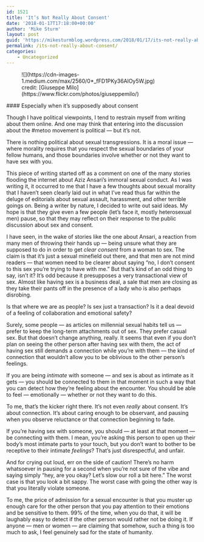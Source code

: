 ```yaml
---
id: 1521
title: 'It’s Not Really About Consent'
date: '2018-01-17T17:18:00+00:00'
author: 'Mike Sturm'
layout: post
guid: 'https://mikesturmblog.wordpress.com/2018/01/17/its-not-really-about-consent/'
permalink: /its-not-really-about-consent/
categories:
    - Uncategorized
---
```


<figure class="wp-caption">![](https://cdn-images-1.medium.com/max/2560/0*_fFD1PKy36AlOy5W.jpg)<figcaption class="wp-caption-text">credit: [Giuseppe Milo](https://www.flickr.com/photos/giuseppemilo/)</figcaption></figure>#### Especially when it’s supposedly about consent

Though I have political viewpoints, I tend to restrain myself from writing about them online. And one may think that entering into the discussion about the #metoo movement is political — but it’s not.

There is nothing political about sexual transgressions. It is a moral issue — where morality requires that you respect the sexual boundaries of your fellow humans, and those boundaries involve whether or not they want to have sex with you.

This piece of writing started off as a comment on one of the many stories flooding the internet about Aziz Ansari’s immoral sexual conduct. As I was writing it, it occurred to me that I have a few thoughts about sexual morality that I haven’t seen clearly laid out in what I’ve read thus far within the deluge of editorials about sexual assault, harassment, and other terrible goings on. Being a writer by nature, I decided to write out said ideas. My hope is that they give even a few people (let’s face it, mostly heterosexual men) pause, so that they may reflect on their response to the public discussion about sex and consent.

I have seen, in the wake of stories like the one about Ansari, a reaction from many men of throwing their hands up — being unsure what they are supposed to do in order to get *clear consent* from a woman to sex. The claim is that it’s just a sexual minefield out there, and that men are not mind readers — that women need to be clearer about saying “no, I don’t consent to this sex you’re trying to have with me.” But that’s kind of an odd thing to say, isn’t it? It’s odd because it presupposes a very transactional view of sex. Almost like having sex is a business deal, a sale that men are closing as they take their pants off in the presence of a lady who is also perhaps disrobing.

Is that where we are as people? Is sex just a transaction? Is it a deal devoid of a feeling of collaboration and emotional safety?

Surely, some people — as articles on millennial sexual habits tell us — prefer to keep the long-term attachments out of sex. They prefer casual sex. But that doesn’t change anything, really. It seems that even if you don’t plan on seeing the other person after having sex with them, the act of having sex still demands a connection while you’re with them — the kind of connection that wouldn’t allow you to be oblivious to the other person’s feelings.

If you are being *intimate* with someone — and sex is about as intimate as it gets — you should be connected to them in that moment in such a way that you can detect how they’re feeling about the encounter. You should be able to feel — emotionally — whether or not they want to do this.

To me, that’s the kicker right there. It’s not even *really* about consent. It’s about connection. It’s about caring enough to be observant, and pausing when you observe reluctance or that connection beginning to fade.

If you’re having sex with someone, you should — at least at that moment — be connecting with them. I mean, you’re asking this person to open up their body’s most intimate parts to your touch, but you don’t want to bother to be receptive to their intimate *feelings*? That’s just disrespectful, and unfair.

And for crying out loud, err on the side of caution! There’s no harm whatsoever in pausing for a second when you’re not sure of the vibe and saying simply “hey, are you okay? Let’s slow our roll a bit here.” The worst case is that you look a bit sappy. The worst case with going the other way is that you literally violate someone.

To me, the price of admission for a sexual encounter is that you muster up enough care for the other person that you pay attention to their emotions and be sensitive to them. 99% of the time, when you do that, it will be laughably easy to detect if the other person would rather not be doing it. If anyone — men or women — are claiming that somehow, such a thing is too much to ask, I feel genuinely sad for the state of humanity.